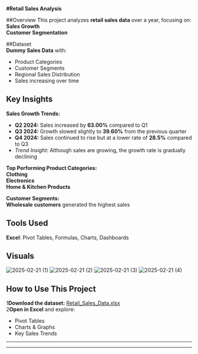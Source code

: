 **#Retail Sales Analysis**

##Overview 
This project analyzes **retail sales data** over a year, focusing on:  
**Sales Growth**   
**Customer Segmentation**

##Dataset  
**Dummy Sales Data** with:  
- Product Categories  
- Customer Segments  
- Regional Sales Distribution  
- Sales increasing over time  

## **Key Insights**  
**Sales Growth Trends:**  
- **Q2 2024:** Sales increased by **63.00%** compared to Q1  
- **Q3 2024:** Growth slowed slightly to **39.60%** from the previous quarter  
- **Q4 2024:** Sales continued to rise but at a lower rate of **28.5%** compared to Q3  
- *Trend Insight:* Although sales are growing, the growth rate is gradually declining  

**Top Performing Product Categories:**  
 **Clothing**  
 **Electronics**  
 **Home & Kitchen Products**  

**Customer Segments:**  
**Wholesale customers** generated the highest sales  

## **Tools Used**   
**Excel**: Pivot Tables, Formulas, Charts, Dashboards  

## **Visuals**  
![2025-02-21 (1)](https://github.com/user-attachments/assets/62343c26-279b-426c-8b27-9950e86c2ef6)
![2025-02-21 (2)](https://github.com/user-attachments/assets/32f6c033-c22f-4df3-b1ef-1dda640ee914)
![2025-02-21 (3)](https://github.com/user-attachments/assets/61e27f8e-4fe4-479d-9c7e-b8030454e865)
![2025-02-21 (4)](https://github.com/user-attachments/assets/a4780a21-c920-41c1-b13e-dff239a86bdf)


## **How to Use This Project**  
1**Download the dataset:** [Retail_Sales_Data.xlsx](#)  
2**Open in Excel** and explore:  
   - Pivot Tables  
   - Charts & Graphs  
   - Key Sales Trends  

---
******
